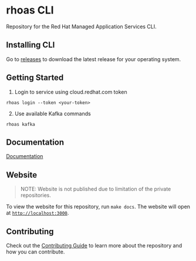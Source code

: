 # rhoas CLI

Repository for the Red Hat Managed Application Services CLI.

## Installing CLI

Go to [releases](https://github.com/bf2fc6cc711aee1a0c2a/cli/releases) to download the latest release for your operating system.

## Getting Started

1. Login to service using cloud.redhat.com token

```
rhoas login --token <your-token>
```

2. Use available Kafka commands

```
rhoas kafka
```

## Documentation

[Documentation](./website/docs) 

## Website

> NOTE: Website is not published due to limitation of the private repositories.

To view the website for this repository, run `make docs`. The website will open at [`http://localhost:3000`](http://localhost:3000).

## Contributing

Check out the [Contributing Guide](./CONTRIBUTING.md) to learn more about the repository and how you can contribute.
